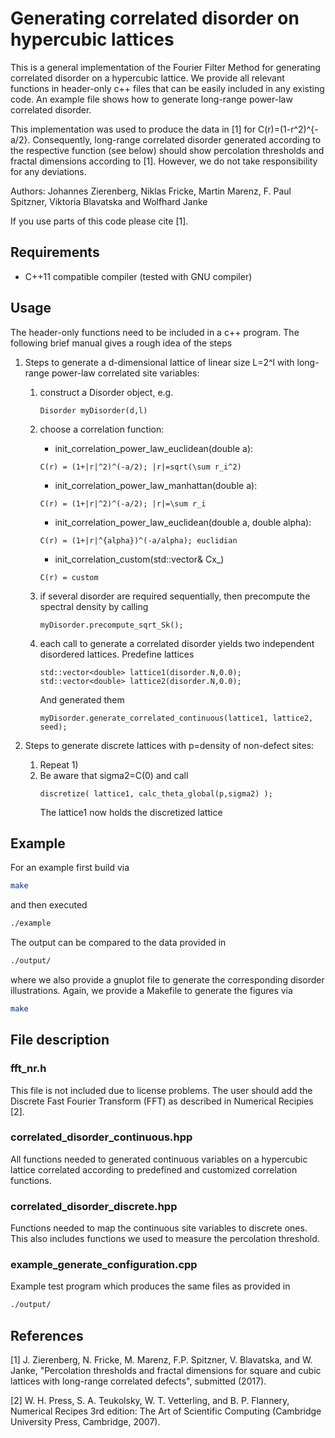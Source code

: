 # Generating correlated disorder on hypercubic lattices
 
This is a general implementation of the Fourier Filter Method for generating
correlated disorder on a hypercubic lattice. We provide all relevant functions
in header-only c++ files that can be easily included in any existing code. An
example file shows how to generate long-range power-law correlated disorder. 

This implementation was used to produce the data in [1] for C(r)=(1-r^2)^{-a/2}.
Consequently, long-range correlated disorder generated according to the
respective function (see below) should show percolation thresholds and fractal
dimensions according to [1]. However, we do not take responsibility for any
deviations.

Authors: Johannes Zierenberg, Niklas Fricke, Martin Marenz, F. Paul Spitzner,
Viktoria Blavatska and Wolfhard Janke

If you use parts of this code please cite [1].

## Requirements
- C++11 compatible compiler (tested with GNU compiler)

## Usage

The header-only functions need to be included in a c++ program. The following
brief manual gives a rough idea of the steps 

1.  Steps to generate a d-dimensional lattice of linear size L=2^l with
    long-range power-law correlated site variables:

    1. construct a Disorder object, e.g.
        ```
        Disorder myDisorder(d,l)  
        ```

    1. choose a correlation function:
        * init_correlation_power_law_euclidean(double a): 
        ```
        C(r) = (1+|r|^2)^(-a/2); |r|=sqrt(\sum r_i^2)
        ```
        * init_correlation_power_law_manhattan(double a): 
        ```
        C(r) = (1+|r|^2)^(-a/2); |r|=\sum r_i          
        ```
        * init_correlation_power_law_euclidean(double a, double alpha):
        ```
        C(r) = (1+|r|^{alpha})^(-a/alpha); euclidian 
        ```
        * init_correlation_custom(std::vector<double>& Cx_)
        ```
        C(r) = custom
        ```
    1. if several disorder are required sequentially, then precompute the
         spectral density by calling 
         ```code
         myDisorder.precompute_sqrt_Sk();
         ```
         
    1. each call to generate a correlated disorder yields two independent
       disordered lattices.  Predefine lattices
         ```
         std::vector<double> lattice1(disorder.N,0.0);
         std::vector<double> lattice2(disorder.N,0.0);
         ```
         And generated them
         ```
         myDisorder.generate_correlated_continuous(lattice1, lattice2, seed);
         ```

1.  Steps to generate discrete lattices with p=density of non-defect sites:
    1. Repeat 1)
    1. Be aware that sigma2=C(0) and call
         ```
         discretize( lattice1, calc_theta_global(p,sigma2) );
         ```
         The lattice1 now holds the discretized lattice

## Example

For an example first build via
```bash
make
```
and then executed
```bash
./example
```
The output can be compared to the data provided in 
```bash
./output/
```
where we also provide a gnuplot file to generate the corresponding disorder
illustrations. Again, we provide a Makefile to generate the figures via
```bash
make
```

## File description

### fft_nr.h
This file is not included due to license problems. The user should add the Discrete Fast Fourier Transform (FFT) as described in  Numerical Recipies [2].

### correlated_disorder_continuous.hpp
All functions needed to generated continuous variables on a hypercubic lattice
correlated according to predefined and customized correlation functions.

### correlated_disorder_discrete.hpp
Functions needed to map the continuous site variables to discrete ones. This also
includes functions we used to measure the percolation threshold.

### example_generate_configuration.cpp
Example test program which produces the same files as provided in 
```bash
./output/
```

## References
[1] J. Zierenberg, N. Fricke, M. Marenz, F.P. Spitzner, V. Blavatska, and W. Janke,
    "Percolation thresholds and fractal dimensions for square and cubic lattices
    with long-range correlated defects",
    submitted (2017).
    
[2] W. H. Press, S. A. Teukolsky, W. T. Vetterling, and B. P.  Flannery,
    Numerical Recipes 3rd edition: The Art of Scientific Computing 
    (Cambridge University Press, Cambridge, 2007).
